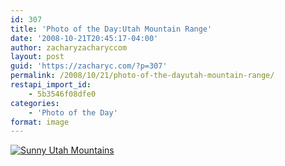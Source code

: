 ```yaml
---
id: 307
title: 'Photo of the Day:Utah Mountain Range'
date: '2008-10-21T20:45:17-04:00'
author: zacharyzacharyccom
layout: post
guid: 'https://zacharyc.com/?p=307'
permalink: /2008/10/21/photo-of-the-dayutah-mountain-range/
restapi_import_id:
    - 5b3546f08dfe0
categories:
    - 'Photo of the Day'
format: image
---
```


[![](https://i0.wp.com/zacharyc.smugmug.com/photos/399263169_ehxPt-M.jpg?resize=600%2C396 "Sunny Utah Mountains")](http://zacharyc.smugmug.com/gallery/6035965_mvCXN//399263169_ehxPt)